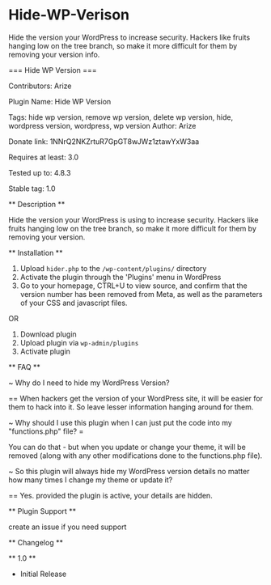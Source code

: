 # Hide-WP-Verison
Hide the version your WordPress to increase security. Hackers like fruits hanging low on the tree branch, so make it more difficult for them by removing   your version info.

=== Hide WP Version ===

Contributors: Arize	

Plugin Name: Hide WP Version

Tags: hide wp version, remove wp version, delete wp version, hide, wordpress version, wordpress, wp version
Author: Arize

Donate link: 1NNrQ2NKZrtuR7GpGT8wJWz1ztawYxW3aa

Requires at least: 3.0

Tested up to: 4.8.3

Stable tag: 1.0


** Description **

Hide the version your WordPress is using to increase security. Hackers like fruits hanging low on the tree branch, so make it more difficult for them by removing your version.

** Installation **

1. Upload `hider.php` to the `/wp-content/plugins/` directory
2. Activate the plugin through the 'Plugins' menu in WordPress
3. Go to your homepage, CTRL+U to view source, and confirm that the version number has been removed from Meta, as well as the parameters of your CSS and javascript files.

OR 

1. Download plugin
2. Upload plugin via `wp-admin/plugins`
3. Activate plugin

** FAQ **

~ Why do I need to hide my WordPress Version?

== When hackers get the version of your WordPress site, it will be easier for them to hack into it. So leave lesser information hanging around for them.

~ Why should I use this plugin when I can just put the code into my "functions.php" file? =

You can do that - but when you update or change your theme, it will be removed (along with any other modifications done to the functions.php file).

~ So this plugin will always hide my WordPress version details no matter how many times I change my theme or update it?

== Yes. provided the plugin is active, your details are hidden.


** Plugin Support **

create an issue if you need support

** Changelog **

** 1.0 **
* Initial Release
